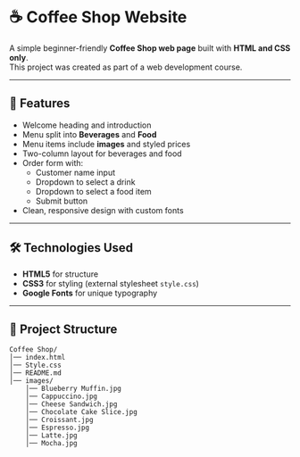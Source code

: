 # ☕ Coffee Shop Website

A simple beginner-friendly **Coffee Shop web page** built with **HTML and CSS only**.  
This project was created as part of a web development course.  

---

## 📖 Features
- Welcome heading and introduction  
- Menu split into **Beverages** and **Food**  
- Menu items include **images** and styled prices  
- Two-column layout for beverages and food  
- Order form with:
  - Customer name input  
  - Dropdown to select a drink  
  - Dropdown to select a food item    
  - Submit button  
- Clean, responsive design with custom fonts  

---

## 🛠️ Technologies Used
- **HTML5** for structure  
- **CSS3** for styling (external stylesheet `style.css`)  
- **Google Fonts** for unique typography  

---

## 📂 Project Structure
```
Coffee Shop/
│── index.html
│── Style.css
│── README.md
│── images/
    │── Blueberry Muffin.jpg
    │── Cappuccino.jpg
    │── Cheese Sandwich.jpg
    │── Chocolate Cake Slice.jpg
    │── Croissant.jpg
    │── Espresso.jpg
    │── Latte.jpg
    │── Mocha.jpg
```
